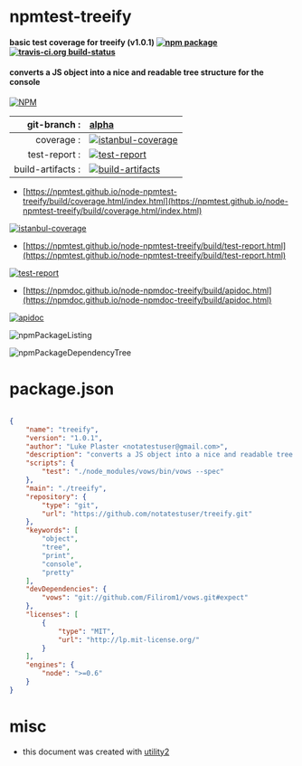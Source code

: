 # npmtest-treeify

#### basic test coverage for  treeify (v1.0.1)  [![npm package](https://img.shields.io/npm/v/npmtest-treeify.svg?style=flat-square)](https://www.npmjs.org/package/npmtest-treeify) [![travis-ci.org build-status](https://api.travis-ci.org/npmtest/node-npmtest-treeify.svg)](https://travis-ci.org/npmtest/node-npmtest-treeify)

#### converts a JS object into a nice and readable tree structure for the console

[![NPM](https://nodei.co/npm/treeify.png?downloads=true&downloadRank=true&stars=true)](https://www.npmjs.com/package/treeify)

| git-branch : | [alpha](https://github.com/npmtest/node-npmtest-treeify/tree/alpha)|
|--:|:--|
| coverage : | [![istanbul-coverage](https://npmtest.github.io/node-npmtest-treeify/build/coverage.badge.svg)](https://npmtest.github.io/node-npmtest-treeify/build/coverage.html/index.html)|
| test-report : | [![test-report](https://npmtest.github.io/node-npmtest-treeify/build/test-report.badge.svg)](https://npmtest.github.io/node-npmtest-treeify/build/test-report.html)|
| build-artifacts : | [![build-artifacts](https://npmtest.github.io/node-npmtest-treeify/glyphicons_144_folder_open.png)](https://github.com/npmtest/node-npmtest-treeify/tree/gh-pages/build)|

- [https://npmtest.github.io/node-npmtest-treeify/build/coverage.html/index.html](https://npmtest.github.io/node-npmtest-treeify/build/coverage.html/index.html)

[![istanbul-coverage](https://npmtest.github.io/node-npmtest-treeify/build/screenCapture.buildCi.browser.%252Ftmp%252Fbuild%252Fcoverage.lib.html.png)](https://npmtest.github.io/node-npmtest-treeify/build/coverage.html/index.html)

- [https://npmtest.github.io/node-npmtest-treeify/build/test-report.html](https://npmtest.github.io/node-npmtest-treeify/build/test-report.html)

[![test-report](https://npmtest.github.io/node-npmtest-treeify/build/screenCapture.buildCi.browser.%252Ftmp%252Fbuild%252Ftest-report.html.png)](https://npmtest.github.io/node-npmtest-treeify/build/test-report.html)

- [https://npmdoc.github.io/node-npmdoc-treeify/build/apidoc.html](https://npmdoc.github.io/node-npmdoc-treeify/build/apidoc.html)

[![apidoc](https://npmdoc.github.io/node-npmdoc-treeify/build/screenCapture.buildCi.browser.%252Ftmp%252Fbuild%252Fapidoc.html.png)](https://npmdoc.github.io/node-npmdoc-treeify/build/apidoc.html)

![npmPackageListing](https://npmtest.github.io/node-npmtest-treeify/build/screenCapture.npmPackageListing.svg)

![npmPackageDependencyTree](https://npmtest.github.io/node-npmtest-treeify/build/screenCapture.npmPackageDependencyTree.svg)



# package.json

```json

{
    "name": "treeify",
    "version": "1.0.1",
    "author": "Luke Plaster <notatestuser@gmail.com>",
    "description": "converts a JS object into a nice and readable tree structure for the console",
    "scripts": {
        "test": "./node_modules/vows/bin/vows --spec"
    },
    "main": "./treeify",
    "repository": {
        "type": "git",
        "url": "https://github.com/notatestuser/treeify.git"
    },
    "keywords": [
        "object",
        "tree",
        "print",
        "console",
        "pretty"
    ],
    "devDependencies": {
        "vows": "git://github.com/Filirom1/vows.git#expect"
    },
    "licenses": [
        {
            "type": "MIT",
            "url": "http://lp.mit-license.org/"
        }
    ],
    "engines": {
        "node": ">=0.6"
    }
}
```



# misc
- this document was created with [utility2](https://github.com/kaizhu256/node-utility2)
